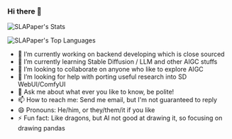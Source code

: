 ### Hi there 👋

![SLAPaper's Stats](https://github-readme-stats.vercel.app/api?username=SLAPaper&theme=vue-dark&show_icons=true&hide_border=true&count_private=true)

![SLAPaper's Top Languages](https://github-readme-stats.vercel.app/api/top-langs/?username=SLAPaper&theme=vue-dark&show_icons=true&hide_border=true&layout=compact)

- 🔭 I’m currently working on backend developing which is close sourced
- 🌱 I’m currently learning Stable Diffusion / LLM and other AIGC stuffs
- 👯 I’m looking to collaborate on anyone who like to explore AIGC
- 🤔 I’m looking for help with porting useful research into SD WebUI/ComfyUI
- 💬 Ask me about what ever you like to know, be polite!
- 📫 How to reach me: Send me email, but I'm not guaranteed to reply
- 😄 Pronouns: He/him, or they/them/it if you like
- ⚡ Fun fact: Like dragons, but AI not good at drawing it, so focusing on drawing pandas

<!--
**SLAPaper/SLAPaper** is a ✨ _special_ ✨ repository because its `README.md` (this file) appears on your GitHub profile.

Here are some ideas to get you started:

- 🔭 I’m currently working on ...
- 🌱 I’m currently learning ...
- 👯 I’m looking to collaborate on ...
- 🤔 I’m looking for help with ...
- 💬 Ask me about ...
- 📫 How to reach me: ...
- 😄 Pronouns: ...
- ⚡ Fun fact: ...
-->
